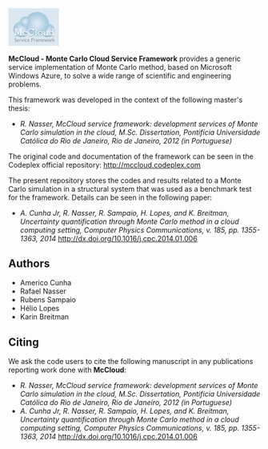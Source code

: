 <img src="logo/McCloud.png" width="20%">

**McCloud - Monte Carlo Cloud Service Framework** provides a generic service implementation of Monte Carlo method, based on Microsoft Windows Azure, to solve a wide range of scientific and engineering problems. 

This framework was developed in the context of the following master's thesis:
- *R. Nasser, McCloud service framework: development services of Monte Carlo simulation in the cloud, M.Sc. Dissertation, Pontifícia Universidade Católica do
Rio de Janeiro, Rio de Janeiro, 2012 (in Portuguese)*

The original code and documentation of the framework can be seen in the Codeplex official repository:
http://mccloud.codeplex.com

The present repository stores the codes and results related to a Monte Carlo simulation in a structural system that was used as a benchmark test for the framework. Details can be seen in the following paper:
- *A. Cunha Jr, R. Nasser, R. Sampaio, H. Lopes, and K. Breitman, Uncertainty quantification through Monte Carlo method in a cloud computing setting, Computer Physics Communications, v. 185, pp. 1355-1363, 2014* http://dx.doi.org/10.1016/j.cpc.2014.01.006

## Authors
- Americo Cunha
- Rafael Nasser
- Rubens Sampaio
- Hélio Lopes
- Karin Breitman

## Citing
We ask the code users to cite the following manuscript in any publications reporting work done with **McCloud**:
- *R. Nasser, McCloud service framework: development services of Monte Carlo simulation in the cloud, M.Sc. Dissertation, Pontifícia Universidade Católica do
Rio de Janeiro, Rio de Janeiro, 2012 (in Portuguese)*
- *A. Cunha Jr, R. Nasser, R. Sampaio, H. Lopes, and K. Breitman, Uncertainty quantification through Monte Carlo method in a cloud computing setting, Computer Physics Communications, v. 185, pp. 1355-1363, 2014* http://dx.doi.org/10.1016/j.cpc.2014.01.006

